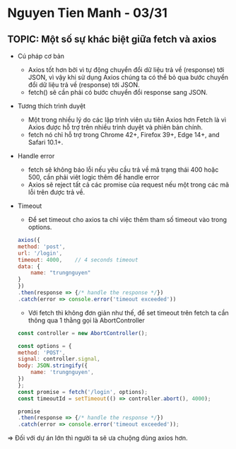 # Nguyen Tien Manh - 03/31

## TOPIC: Một số sự khác biệt giữa fetch và axios

- Cú pháp cơ bản
    - Axios tốt hơn bởi vì tự động chuyển đổi dữ liệu trả về (response) tới JSON, vì vậy khi sử dụng Axios chúng ta có thể bỏ qua bước chuyển đổi dữ liệu trả về (response) tới JSON.
    - fetch() sẽ cần phải có bước chuyển đổi response sang JSON.
- Tương thích trình duyệt
    - Một trong nhiều lý do các lập trình viên ưu tiên Axios hơn Fetch là vì Axios được hỗ trợ trên nhiều trình duyệt và phiên bản chính.
    - fetch nó chỉ hỗ trợ trong Chrome 42+, Firefox 39+, Edge 14+, and Safari 10.1+.
- Handle error
    - fetch sẽ không báo lỗi nếu yêu cầu trả về mã trạng thái 400 hoặc 500, cần phải viêt logic thêm để handle error
    - Axios sẽ reject tất cả các promise của request nếu một trong các mã lỗi trên được trả về.
- Timeout
    - Để set timeout cho axios ta chỉ việc thêm tham số timeout vào trong options.
    
    ```javascript
    axios({
    method: 'post',
    url: '/login',
    timeout: 4000,    // 4 seconds timeout
    data: {
        name: "trungnguyen"
    }
    })
    .then(response => {/* handle the response */})
    .catch(error => console.error('timeout exceeded'))
    ```

    - Với fetch thì không đơn giản như thế, để set timeout trên fetch ta cần thông qua 1 thằng gọi là AbortController

    ```javascript
    const controller = new AbortController();

    const options = {
    method: 'POST',
    signal: controller.signal,
    body: JSON.stringify({
        name: 'trungnguyen',
    })
    };  
    const promise = fetch('/login', options);
    const timeoutId = setTimeout(() => controller.abort(), 4000);

    promise
    .then(response => {/* handle the response */})
    .catch(error => console.error('timeout exceeded'));
    ```

=> Đối với dự án lớn thì người ta sẽ ưa chuộng dùng axios hơn.


